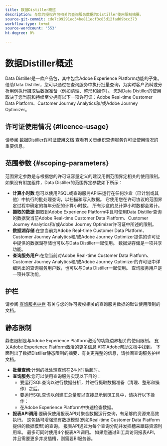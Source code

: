 ```yaml
---
title: 数据Distiller概述
description: 与您的授权许可相关的查询服务数据的Distiller使用限制摘要。
source-git-commit: cde7c99291ec34be811ecf3c85d12fad09bcc373
workflow-type: tm+mt
source-wordcount: '553'
ht-degree: 0%

---
```


# 数据Distiller概述

Data Distiller是一款产品包，其中包含Adobe Experience Platform功能的子集。 借助Data Distiller，您可以通过在查询服务中执行批量查询，为实时客户资料或分析用例执行摄取后数据准备（例如清理、整形和操作）。 您对Data Distiller的使用取决于您当前和持续至少拥有以下一项许可证：Adobe Real-time Customer Data Platform、Customer Journey Analytics和/或Adobe Journey Optimizer。

## 许可证使用情况 {#licence-usage}

请参阅 [数据Distiller许可证使用文档](./licence-usage.md) 查看有关贵组织查询服务许可证使用情况的重要信息。

## 范围参数 {#scoping-parameters}

范围界定参数是与根据您的许可证容量定义的建议用例范围界定相关的使用限制。 如果没有附加组件，Data Distiller的范围界定参数如下所示：

* **计算小时数**:您可以使用PSQL或查询服务API来运行在任何沙盒（已计划或其他）中执行的批处理查询，以扫描和写入数据。 它使用您在许可协议的范围界定过程中确定的每年分配的计算小时数。 所有沙盒的总计算小时数都会累计。
* **摄取的数据**:摄取到Adobe Experience Platform中且可使用Data Distiller查询的数据受当前Adobe Real-time Customer Data Platform、Customer Journey Analytics和/或Adobe Journey Optimizer许可证中所述的限制。
* **数据湖存储**:在您当前为Adobe Real-time Customer Data Platform、Customer Journey Analytics和/或Adobe Journey Optimizer提供的许可证中提供的数据湖存储也可以与Data Distiller一起使用。 数据湖存储是一项共享功能。
* **查询服务用户**:在您当前对Adobe Real-time Customer Data Platform、Customer Journey Analytics和/或Adobe Journey Optimizer的许可证中详细列出的查询服务用户数，也可以与Data Distiller一起使用。 查询服务用户是一项共享功能。

## 护栏

请参阅 [查询服务护栏](../guardrails.md) 有关与您的许可授权相关的查询服务数据的默认使用限制的文档。

## 静态限制

静态限制是与Adobe Experience Platform激活的功能边界相关的使用限制。 [有关Adobe Experience Platform激活的更多信息](https://helpx.adobe.com/ca/legal/product-descriptions/adobe-experience-platform0.html) 可在Adobe帮助文档中找到。 下面列出了数据Distiller静态限制的摘要，有关更完整的信息，请参阅查询服务护栏文档。

* **批量查询**:计划的批处理查询在24小时后超时。
* **查询服务**:您可以使用查询服务实现以下目的：
   * 要运行SQL查询以进行数据分析，并进行摄取数据准备（清理、整形和操作）之后。
   * 要运行SQL查询以创建汇总量度以直接显示到BI工具中，请执行以下操作：
   * 在Adobe Experience Platform中快速检查数据。
* **报表API调用**:要确保使用报表API对聚合数据运行查询，有足够的资源来高效执行。 这包括可增强现有数据模型(例如Real-time Customer Data Platform提供的数据模型)的查询。 报表API通过为每个查询分配并发插槽来跟踪资源利用率。 最多可同时使用4个报表API调用。 如果您通过BI工具访问报表API，并且需要更多并发插槽，则需要BI服务器。



